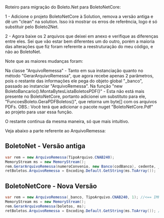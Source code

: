 Roteiro para migração do Boleto.Net para BoletoNetCore:

1 - Adicione o projeto BoletoNetCore à Solution, remova a versão antiga e dê um "clean" na solution. Isso irá mostrar os erros de referência, logo é só substituir pelo Boleto2Net.

2 - Agora baixe os 2 arquivos que deixei em anexo e verifique as diferenças entre eles. Sei que vão estar bem diferentes um do outro, porém a maioria das alterações que fiz foram referente a reestruturação do meu código, e não ao BoletoNet.

Note que as maiores mudanças foram:

Na classe "ArquivoRemessa" - Tanto em sua instanciação quanto no método "GerarArquivoRemessa", que agora recebe apenas 2 parâmetros, pois o restante das informações ele pega do objeto global "_banco", passado ao instanciar "ArquivoRemessa".
Na função "new BoletoBancario().MontaBytesListaBoletosPDF()" - Esta não está mais presente no BoletoNetCore, portanto adicionei um substituto para ele, "FuncoesBoleto.GeraPDFBoletos()", que retorna um byte[] com os arquivos PDFs.
OBS.: Você terá que adicionar o pacote nuget "BoletoNetCore.Pdf" ao projeto para usar essa função.

O restante continua da mesma maneira, só que mais intuitivo.

Veja abaixo a parte referente ao ArquivoRemessa:

## BoletoNet - Versão antiga
```csharp
var rem = new ArquivoRemessa(TipoArquivo.CNAB240);
MemoryStream ms = new MemoryStream();
rem.GerarArquivoRemessa(numeroConvenio, new Banco(codBanco), cedente, _boletos, ms, numeroArqRemessa);
retBoletos.ArquivoRemessa = Encoding.Default.GetString(ms.ToArray());
```

## BoletoNetCore - Nova Versão
```csharp
var rem = new ArquivoRemessa(_banco, TipoArquivo.CNAB240, 1); //<== IMPLEMENTAR AQUI NUMERO SEQUENCIAL DO ARQ REMESSA!!!
MemoryStream ms = new MemoryStream();
rem.GerarArquivoRemessa(boletos, ms);
retBoletos.ArquivoRemessa = Encoding.Default.GetString(ms.ToArray()); //<
`````


